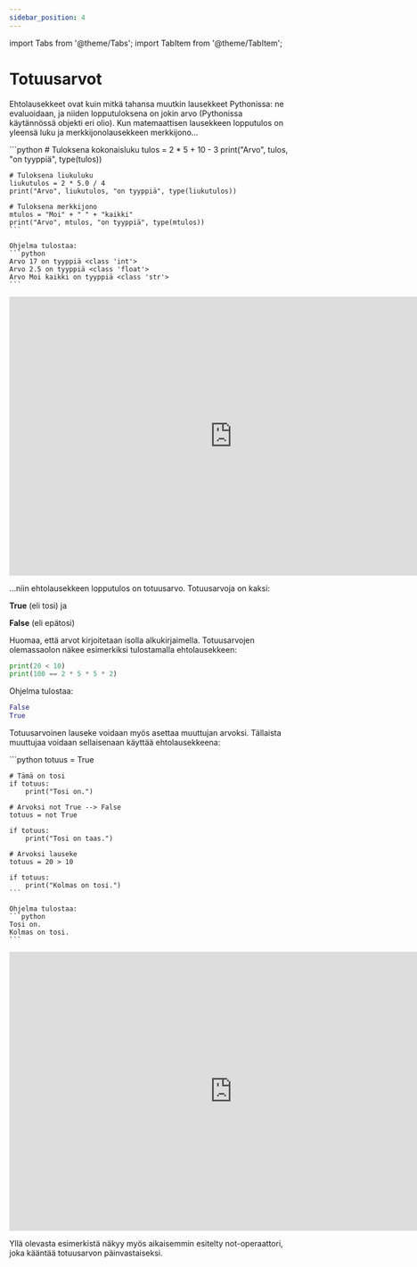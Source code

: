 ```yaml
---
sidebar_position: 4
---
```

import Tabs from '@theme/Tabs';
import TabItem from '@theme/TabItem';

# Totuusarvot

Ehtolausekkeet ovat kuin mitkä tahansa muutkin lausekkeet Pythonissa: ne evaluoidaan, ja niiden lopputuloksena on jokin arvo (Pythonissa käytännössä objekti eri olio). Kun matemaattisen lausekkeen lopputulos on yleensä luku ja merkkijonolausekkeen merkkijono...

<Tabs>
  <TabItem value="code" label="Code Example" default>
    ```python 
    # Tuloksena kokonaisluku
    tulos = 2 * 5 + 10 - 3
    print("Arvo", tulos, "on tyyppiä", type(tulos))

    # Tuloksena liukuluku
    liukutulos = 2 * 5.0 / 4
    print("Arvo", liukutulos, "on tyyppiä", type(liukutulos))

    # Tuloksena merkkijono
    mtulos = "Moi" + " " + "kaikki"
    print("Arvo", mtulos, "on tyyppiä", type(mtulos))
    ```

    Ohjelma tulostaa:
    ```python 
    Arvo 17 on tyyppiä <class 'int'>
    Arvo 2.5 on tyyppiä <class 'float'>
    Arvo Moi kaikki on tyyppiä <class 'str'>
    ```
  </TabItem>
  <TabItem value="Visualization" label="Visualization">
    <iframe width="800" height="500" frameborder="0" src="https://pythontutor.com/iframe-embed.html#code=%23%20Tuloksena%20kokonaisluku%0Atulos%20%3D%202%20*%205%20%2B%2010%20-%203%0Aprint%28%22Arvo%22,%20tulos,%20%22on%20tyyppi%C3%A4%22,%20type%28tulos%29%29%0A%0A%23%20Tuloksena%20liukuluku%0Aliukutulos%20%3D%202%20*%205.0%20/%204%0Aprint%28%22Arvo%22,%20liukutulos,%20%22on%20tyyppi%C3%A4%22,%20type%28liukutulos%29%29%0A%0A%23%20Tuloksena%20merkkijono%0Amtulos%20%3D%20%22Moi%22%20%2B%20%22%20%22%20%2B%20%22kaikki%22%0Aprint%28%22Arvo%22,%20mtulos,%20%22on%20tyyppi%C3%A4%22,%20type%28mtulos%29%29&codeDivHeight=400&codeDivWidth=350&cumulative=false&curInstr=0&heapPrimitives=nevernest&origin=opt-frontend.js&py=3&rawInputLstJSON=%5B%5D&textReferences=false"> </iframe>
  </TabItem>
</Tabs>

...niin ehtolausekkeen lopputulos on totuusarvo. Totuusarvoja on kaksi:

**True** (eli tosi) ja

**False** (eli epätosi)

Huomaa, että arvot kirjoitetaan isolla alkukirjaimella.
Totuusarvojen olemassaolon näkee esimerkiksi tulostamalla ehtolausekkeen:

```python 
print(20 < 10)
print(100 == 2 * 5 * 5 * 2)
 ```

Ohjelma tulostaa:
```python 
False
True
 ```

Totuusarvoinen lauseke voidaan myös asettaa muuttujan arvoksi. Tällaista muuttujaa voidaan sellaisenaan käyttää ehtolausekkeena:

<Tabs>
  <TabItem value="code" label="Code Example" default>
    ```python 
    totuus = True

    # Tämä on tosi
    if totuus:
        print("Tosi on.")

    # Arvoksi not True --> False
    totuus = not True

    if totuus:
        print("Tosi on taas.")

    # Arvoksi lauseke
    totuus = 20 > 10

    if totuus:
        print("Kolmas on tosi.")
    ```

    Ohjelma tulostaa:
    ```python 
    Tosi on.
    Kolmas on tosi.
    ```
  </TabItem>
  <TabItem value="Visualization" label="Visualization">
    <iframe width="800" height="500" frameborder="0" src="https://pythontutor.com/iframe-embed.html#code=totuus%20%3D%20True%0A%0A%23%20T%C3%A4m%C3%A4%20on%20tosi%0Aif%20totuus%3A%0A%20%20%20%20print%28%22Tosi%20on.%22%29%0A%0A%23%20Arvoksi%20not%20True%20--%3E%20False%0Atotuus%20%3D%20not%20True%0A%0Aif%20totuus%3A%0A%20%20%20%20print%28%22Tosi%20on%20taas.%22%29%0A%0A%23%20Arvoksi%20lauseke%0Atotuus%20%3D%2020%20%3E%2010%0A%0Aif%20totuus%3A%0A%20%20%20%20print%28%22Kolmas%20on%20tosi.%22%29&codeDivHeight=400&codeDivWidth=350&cumulative=false&curInstr=0&heapPrimitives=nevernest&origin=opt-frontend.js&py=3&rawInputLstJSON=%5B%5D&textReferences=false"> </iframe>
  </TabItem>
</Tabs>

Yllä olevasta esimerkistä näkyy myös aikaisemmin esitelty not-operaattori, joka kääntää totuusarvon päinvastaiseksi.
